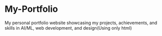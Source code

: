 # My-Portfolio
My personal portfolio website showcasing my projects, achievements, and skills in AI/ML, web development, and design(Using only html)
